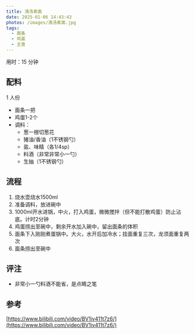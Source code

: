 ```yaml
---
title: 清汤素面
date: 2025-01-06 14:43:43
photos: /images/清汤素面.jpg
tags:
  - 面条
  - 鸡蛋
  - 主食
---
```


用时：15 分钟

## 配料

1 人份

- 面条一把
- 鸡蛋1-2个
- 调料：
  - 葱一根切葱花
  - 猪油/香油（1不锈钢勺）
  - 盐、味精（各1/4sp）
  - 料酒（非常非常小一勺）
  - 生抽（1不锈钢勺）

<!--more-->

## 流程

1. 烧水壶烧水1500ml
2. 准备调料，放进碗中
3. 1000ml开水进锅，中火，打入鸡蛋，微微搅拌（但不能打散鸡蛋）防止沾底。计时2分钟
4. 鸡蛋捞出至碗中，剩余开水加入碗中，留出面条的体积
5. 面条下入刚刚煮蛋锅中。大火，水开后加冷水；挂面重复三次，龙须面重复两次
6. 面条捞出至碗中

## 评注

- 非常小一勺料酒不能省，是点睛之笔

## 参考

[https://www.bilibili.com/video/BV1iv411t7z6/](https://www.bilibili.com/video/BV1iv411t7z6/)
